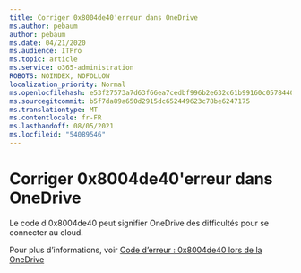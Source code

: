 ```yaml
---
title: Corriger 0x8004de40'erreur dans OneDrive
ms.author: pebaum
author: pebaum
ms.date: 04/21/2020
ms.audience: ITPro
ms.topic: article
ms.service: o365-administration
ROBOTS: NOINDEX, NOFOLLOW
localization_priority: Normal
ms.openlocfilehash: e53f27573a7d63f66ea7cedbf996b2e632c61b99160c0578440e33b19a598714
ms.sourcegitcommit: b5f7da89a650d2915dc652449623c78be6247175
ms.translationtype: MT
ms.contentlocale: fr-FR
ms.lasthandoff: 08/05/2021
ms.locfileid: "54089546"
---
```

# <a name="fix-0x8004de40-error-in-onedrive"></a>Corriger 0x8004de40'erreur dans OneDrive

Le code d 0x8004de40 peut signifier OneDrive des difficultés pour se connecter au cloud. 

Pour plus d’informations, voir [Code d’erreur : 0x8004de40 lors de la OneDrive](/sharepoint/troubleshoot/administration/error-0x8004de40-in-onedrive)